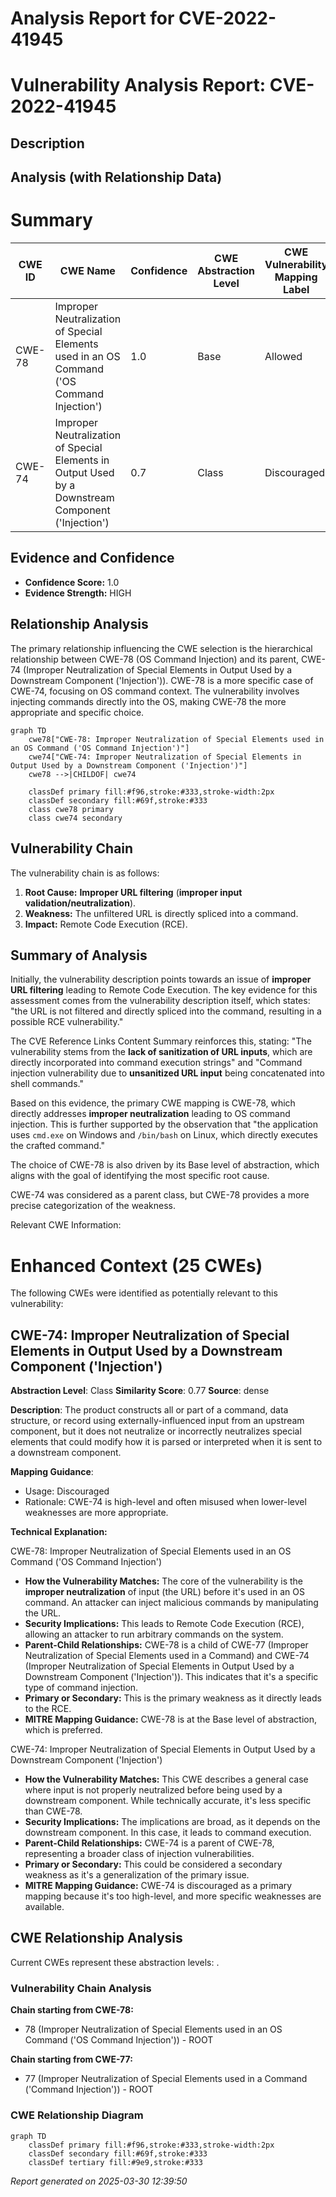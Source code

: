 # Analysis Report for CVE-2022-41945

# Vulnerability Analysis Report: CVE-2022-41945

## Description



## Analysis (with Relationship Data)

# Summary
| CWE ID | CWE Name | Confidence | CWE Abstraction Level | CWE Vulnerability Mapping Label | CWE-Vulnerability Mapping Notes |
|---|---|---|---|---|---|
| CWE-78 | Improper Neutralization of Special Elements used in an OS Command ('OS Command Injection') | 1.0 | Base | Allowed | Primary CWE |
| CWE-74 | Improper Neutralization of Special Elements in Output Used by a Downstream Component ('Injection') | 0.7 | Class | Discouraged | Secondary Candidate |

## Evidence and Confidence

*   **Confidence Score:** 1.0
*   **Evidence Strength:** HIGH

## Relationship Analysis
The primary relationship influencing the CWE selection is the hierarchical relationship between CWE-78 (OS Command Injection) and its parent, CWE-74 (Improper Neutralization of Special Elements in Output Used by a Downstream Component ('Injection')). CWE-78 is a more specific case of CWE-74, focusing on OS command context. The vulnerability involves injecting commands directly into the OS, making CWE-78 the more appropriate and specific choice.

```mermaid
graph TD
    cwe78["CWE-78: Improper Neutralization of Special Elements used in an OS Command ('OS Command Injection')"]
    cwe74["CWE-74: Improper Neutralization of Special Elements in Output Used by a Downstream Component ('Injection')"]
    cwe78 -->|CHILDOF| cwe74
    
    classDef primary fill:#f96,stroke:#333,stroke-width:2px
    classDef secondary fill:#69f,stroke:#333
    class cwe78 primary
    class cwe74 secondary
```

## Vulnerability Chain
The vulnerability chain is as follows:
1.  **Root Cause:** **Improper URL filtering** (**improper input validation/neutralization**).
2.  **Weakness:** The unfiltered URL is directly spliced into a command.
3.  **Impact:** Remote Code Execution (RCE).

## Summary of Analysis
Initially, the vulnerability description points towards an issue of **improper URL filtering** leading to Remote Code Execution. The key evidence for this assessment comes from the vulnerability description itself, which states: "the URL is not filtered and directly spliced into the command, resulting in a possible RCE vulnerability."

The CVE Reference Links Content Summary reinforces this, stating: "The vulnerability stems from the **lack of sanitization of URL inputs**, which are directly incorporated into command execution strings" and "Command injection vulnerability due to **unsanitized URL input** being concatenated into shell commands."

Based on this evidence, the primary CWE mapping is CWE-78, which directly addresses **improper neutralization** leading to OS command injection. This is further supported by the observation that "the application uses `cmd.exe` on Windows and `/bin/bash` on Linux, which directly executes the crafted command."

The choice of CWE-78 is also driven by its Base level of abstraction, which aligns with the goal of identifying the most specific root cause.

CWE-74 was considered as a parent class, but CWE-78 provides a more precise categorization of the weakness.

Relevant CWE Information:

# Enhanced Context (25 CWEs)
The following CWEs were identified as potentially relevant to this vulnerability:

## CWE-74: Improper Neutralization of Special Elements in Output Used by a Downstream Component ('Injection')
**Abstraction Level**: Class
**Similarity Score**: 0.77
**Source**: dense

**Description**:
The product constructs all or part of a command, data structure, or record using externally-influenced input from an upstream component, but it does not neutralize or incorrectly neutralizes special elements that could modify how it is parsed or interpreted when it is sent to a downstream component.

**Mapping Guidance**:
- Usage: Discouraged
- Rationale: CWE-74 is high-level and often misused when lower-level weaknesses are more appropriate.

**Technical Explanation:**

CWE-78: Improper Neutralization of Special Elements used in an OS Command ('OS Command Injection')

*   **How the Vulnerability Matches:** The core of the vulnerability is the **improper neutralization** of input (the URL) before it's used in an OS command. An attacker can inject malicious commands by manipulating the URL.
*   **Security Implications:** This leads to Remote Code Execution (RCE), allowing an attacker to run arbitrary commands on the system.
*   **Parent-Child Relationships:** CWE-78 is a child of CWE-77 (Improper Neutralization of Special Elements used in a Command) and CWE-74 (Improper Neutralization of Special Elements in Output Used by a Downstream Component ('Injection')). This indicates that it's a specific type of command injection.
*   **Primary or Secondary:** This is the primary weakness as it directly leads to the RCE.
*   **MITRE Mapping Guidance:** CWE-78 is at the Base level of abstraction, which is preferred.

CWE-74: Improper Neutralization of Special Elements in Output Used by a Downstream Component ('Injection')

*   **How the Vulnerability Matches:** This CWE describes a general case where input is not properly neutralized before being used by a downstream component. While technically accurate, it's less specific than CWE-78.
*   **Security Implications:** The implications are broad, as it depends on the downstream component. In this case, it leads to command execution.
*   **Parent-Child Relationships:** CWE-74 is a parent of CWE-78, representing a broader class of injection vulnerabilities.
*   **Primary or Secondary:** This could be considered a secondary weakness as it's a generalization of the primary issue.
*   **MITRE Mapping Guidance:** CWE-74 is discouraged as a primary mapping because it's too high-level, and more specific weaknesses are available.


## CWE Relationship Analysis

Current CWEs represent these abstraction levels: .


### Vulnerability Chain Analysis

**Chain starting from CWE-78:**
- 78 (Improper Neutralization of Special Elements used in an OS Command ('OS Command Injection')) - ROOT


**Chain starting from CWE-77:**
- 77 (Improper Neutralization of Special Elements used in a Command ('Command Injection')) - ROOT



### CWE Relationship Diagram

```mermaid
graph TD
    classDef primary fill:#f96,stroke:#333,stroke-width:2px
    classDef secondary fill:#69f,stroke:#333
    classDef tertiary fill:#9e9,stroke:#333
```



*Report generated on 2025-03-30 12:39:50*
